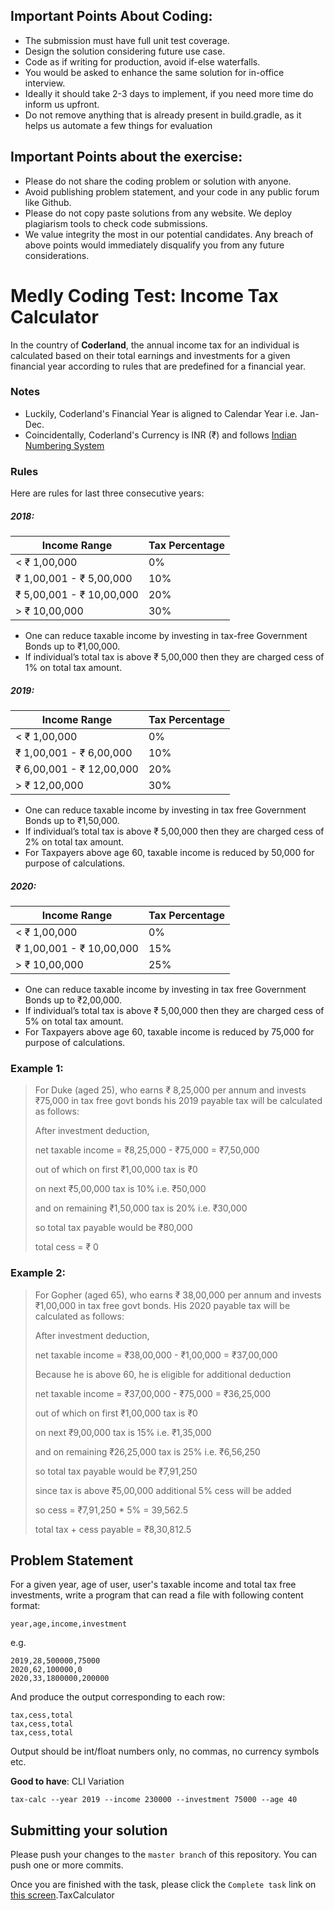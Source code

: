 ## Important Points About Coding:
- The submission must have full unit test coverage.
- Design the solution considering future use case.
- Code as if writing for production, avoid if-else waterfalls.
- You would be asked to enhance the same solution for in-office interview.
- Ideally it should take 2-3 days to implement, if you need more time do inform us upfront.
- Do not remove anything that is already present in build.gradle, as it helps us automate a few things for evaluation

## Important Points about the exercise:
- Please do not share the coding problem or solution with anyone. 
- Avoid publishing problem statement, and your code in any public forum like Github.
- Please do not copy paste solutions from any website. We deploy plagiarism tools to check code submissions. 
- We value integrity the most in our potential candidates. Any breach of above points would immediately disqualify you from any future considerations.


# Medly Coding Test: Income Tax Calculator

In the country of **Coderland**, the annual income tax for an individual is calculated based on their total earnings and investments for a given financial year according to rules that are predefined for a financial year.

### Notes
- Luckily, Coderland's Financial Year is aligned to Calendar Year i.e. Jan-Dec.
- Coincidentally, Coderland's Currency is INR (₹) and follows [Indian Numbering System](https://en.wikipedia.org/wiki/Indian_numbering_system)

### Rules
Here are rules for last three consecutive years:

##### 2018:

| Income Range             | Tax Percentage |
| ------------------------ | :------------- |
| < ₹ 1,00,000             | 0%             |
| ₹ 1,00,001 - ₹ 5,00,000  | 10%            |
| ₹ 5,00,001 - ₹ 10,00,000 | 20%            |
| > ₹ 10,00,000            | 30%            |

- One can reduce taxable income by investing in tax-free Government Bonds up to ₹1,00,000.
- If individual’s total tax is above ₹ 5,00,000 then they are charged cess of 1% on total tax amount.

##### 2019:

| Income Range             | Tax Percentage |
| ------------------------ | :------------- |
| < ₹ 1,00,000             | 0%             |
| ₹ 1,00,001 - ₹ 6,00,000  | 10%            |
| ₹ 6,00,001 - ₹ 12,00,000 | 20%            |
| > ₹ 12,00,000            | 30%            |

- One can reduce taxable income by investing in tax free Government Bonds up to ₹1,50,000. 
- If individual’s total tax is above ₹ 5,00,000 then they are charged cess of 2% on total tax amount.
- For Taxpayers above age 60, taxable income is reduced by 50,000 for purpose of calculations.

##### 2020:

| Income Range             | Tax Percentage |
| ------------------------ | :------------- |
| < ₹ 1,00,000             | 0%             |
| ₹ 1,00,001 - ₹ 10,00,000 | 15%            |
| > ₹ 10,00,000            | 25%            |

- One can reduce taxable income by investing in tax free Government Bonds up to ₹2,00,000.
- If individual’s total tax is above ₹ 5,00,000 then they are charged cess of 5% on total tax amount.
- For Taxpayers above age 60, taxable income is reduced by 75,000 for purpose of calculations.

### Example 1:

> For Duke (aged 25), who earns ₹ 8,25,000 per annum and invests ₹75,000 in tax free govt bonds his 2019 payable tax will be calculated as follows:
>
> After investment deduction,
>
> net taxable income = ₹8,25,000 - ₹75,000 = ₹7,50,000
>
> out of which on first ₹1,00,000 tax is ₹0 
>
> on next ₹5,00,000 tax is 10% i.e. ₹50,000
>
> and on remaining ₹1,50,000 tax is 20% i.e. ₹30,000
>
> so total tax payable would be ₹80,000
>
> total cess = ₹ 0 

### Example 2:

> For Gopher (aged 65), who earns ₹ 38,00,000 per annum and invests ₹1,00,000 in tax free govt bonds. His 2020 payable tax will be calculated as follows:
>
> After investment deduction,
>
> net taxable income = ₹38,00,000 - ₹1,00,000 = ₹37,00,000
>
> Because he is above 60, he is eligible for additional deduction
>
> net taxable income = ₹37,00,000 - ₹75,000 = ₹36,25,000
>
> out of which on first ₹1,00,000 tax is ₹0 
>
> on next ₹9,00,000 tax is 15% i.e. ₹1,35,000
>
> and on remaining ₹26,25,000 tax is 25% i.e. ₹6,56,250
>
> so total tax payable would be  ₹7,91,250
>
> since tax is above ₹5,00,000 additional 5% cess will be added
>
> so cess  = ₹7,91,250 * 5% = 39,562.5 
>
> total tax + cess payable = ₹8,30,812.5 

## Problem Statement
For a given year, age of user, user's taxable income and total tax free investments, write a program that can read a file with following content format:

```
year,age,income,investment
```

e.g.

```
2019,28,500000,75000
2020,62,100000,0
2020,33,1800000,200000
```

And produce the output corresponding to each row:

```
tax,cess,total
tax,cess,total
tax,cess,total
```

Output should be int/float numbers only, no commas, no currency symbols etc.

**Good to have**: CLI Variation 

```
tax-calc --year 2019 --income 230000 --investment 75000 --age 40
```

## Submitting your solution

Please push your changes to the `master branch` of this repository. You can push one or more commits. <br>

Once you are finished with the task, please click the `Complete task` link on <a href="https://app.codescreen.dev/#/codescreentest7dc09a0e-9d96-4c24-94db-40c9f440489a" target="_blank">this screen</a>.TaxCalculator
